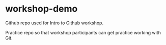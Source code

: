 # workshop-demo
Github repo used for Intro to Github workshop.

Practice repo so that workshop participants can get practice working with Git. 
